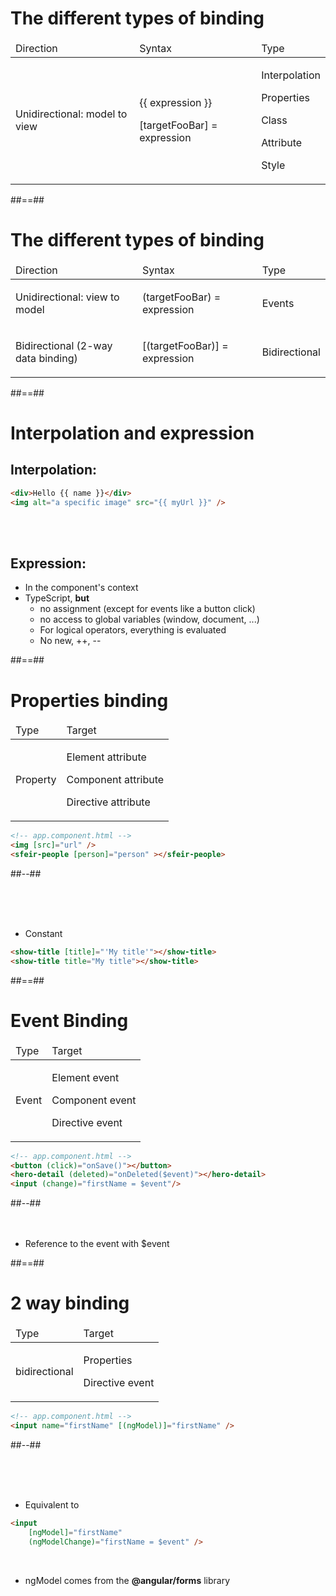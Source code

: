 <!-- .slide -->

# The different types of binding

<table>
    <thead>
        <tr>
            <td>Direction</td>
            <td>Syntax</td>
            <td>Type</td>
        </tr>
    </thead>
    <tbody>
        <tr>
            <td>Unidirectional: model to view</td>
            <td>
                <p>{{ expression }}</p>
                <p>[targetFooBar] = expression</p>
            </td>
            <td>
                <p>Interpolation</p>
                <p>Properties</p>
                <p>Class</p>
                <p>Attribute</p>
                <p>Style</p>
            </td>
        </tr>       
    </tbody>
</table>

##==##

<!-- .slide -->

# The different types of binding

<table>
    <thead>
        <tr>
            <td>Direction</td>
            <td>Syntax</td>
            <td>Type</td>
        </tr>
    </thead>
    <tbody>        
        <tr>
            <td>Unidirectional: view to model</td>
            <td>
                <p>(targetFooBar) = expression</p>
            </td>
            <td>Events</td>
        </tr>
        <tr>
            <td>Bidirectional (2-way data binding)</td>
            <td>
                <p>[(targetFooBar)] = expression</p>
            </td>
            <td>Bidirectional</td>
        </tr>
    </tbody>
</table>

##==##

<!-- .slide: class="with-code inconsolata" -->
# Interpolation and expression
## Interpolation:

```html
<div>Hello {{ name }}</div>
<img alt="a specific image" src="{{ myUrl }}" />
```
<!-- .element: class="big-code" -->

<br/><br/>

## Expression:
- In the component's context
- TypeScript, **but**
    - no assignment (except for events like a button click)
    - no access to global variables (window, document, ...)
    - For logical operators, everything is evaluated
    - No new, ++, --

##==##

<!-- .slide: class="two-column with-code inconsolata" -->

# Properties binding

<table>
    <thead>
        <tr>
            <td>Type</td>
            <td>Target</td>
        </tr>
    </thead>
    <tbody>
        <tr>
            <td>Property</td>
            <td>
                <p>Element attribute</p>
                <p>Component attribute</p>
                <p>Directive attribute</p>
            </td>
        </tr>
    </tbody>
</table>

```html
<!-- app.component.html -->
<img [src]="url" />
<sfeir-people [person]="person" ></sfeir-people>
```
<!-- .element: class="big-code" -->

##--##
<!-- .slide: class="with-code inconsolata" -->

<br/><br/><br/>

-   Constant

```html
<show-title [title]="'My title'"></show-title> 
<show-title title="My title"></show-title>
```
<!-- .element: class="big-code" -->

##==##

<!-- .slide: class="two-column with-code inconsolata" -->

# Event Binding

<table>
    <thead>
        <tr>
            <td>Type</td>
            <td>Target</td>
        </tr>
    </thead>
    <tbody>
        <tr>
            <td>Event</td>
            <td>
                <p>Element event</p>
                <p>Component event</p>
                <p>Directive event</p>
            </td>
        </tr>
    </tbody>
</table>

```html
<!-- app.component.html -->
<button (click)="onSave()"></button>
<hero-detail (deleted)="onDeleted($event)"></hero-detail>
<input (change)="firstName = $event"/>
```
<!-- .element: class="big-code" -->


##--##
<br/><br/><br/>

-   Reference to the event with $event

##==##

<!-- .slide: class="two-column with-code inconsolata" -->
# 2 way binding

<table>
    <thead>
        <tr>
            <td>Type</td>
            <td>Target</td>
        </tr>
    </thead>
    <tbody>
        <tr>
            <td>bidirectional</td>
            <td>
                <p>Properties</p>
                <p>Directive event</p>
            </td>
        </tr>
    </tbody>
</table>

```html
<!-- app.component.html -->
<input name="firstName" [(ngModel)]="firstName" />
```
<!-- .element: class="big-code" -->

##--##
<!-- .slide: class="with-code inconsolata" -->

<br/><br/><br/>

-   Equivalent to

```html
<input
    [ngModel]="firstName"
    (ngModelChange)="firstName = $event" />
```
<!-- .element: class="big-code" -->

<br/>

-   <bg>ngModel</bg> comes from the <strong>@angular/forms</strong> library
